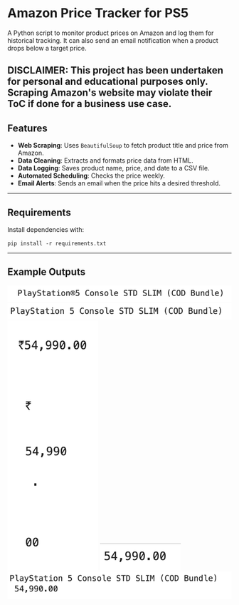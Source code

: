 # Amazon Price Tracker for PS5
A Python script to monitor product prices on Amazon and log them for historical tracking.
It can also send an email notification when a product drops below a target price.

DISCLAIMER: This project has been undertaken for personal and educational purposes only. Scraping Amazon's website may violate their ToC if done for a business use case.
---
## Features
- **Web Scraping**: Uses `BeautifulSoup` to fetch product title and price from Amazon.
- **Data Cleaning**: Extracts and formats price data from HTML.
- **Data Logging**: Saves product name, price, and date to a CSV file.
- **Automated Scheduling**: Checks the price weekly.
- **Email Alerts**: Sends an email when the price hits a desired threshold.
---
## Requirements
Install dependencies with:
```
pip install -r requirements.txt
```
---
## Example Outputs
![Unclean Title](images/dirty_title.png)
![Cleaned Title](images/title.png)
![Unclean Amount](images/price.png)
![Cleaned Amount](images/amount.png)
![Final Output](images/final_cleaned_output.png)
